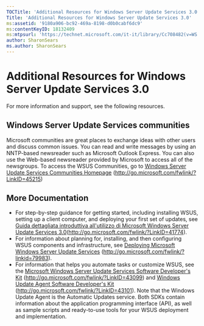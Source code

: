 ```yaml
---
TOCTitle: 'Additional Resources for Windows Server Update Services 3.0'
Title: 'Additional Resources for Windows Server Update Services 3.0'
ms:assetid: '9180a906-bc92-469a-8198-d0b0cabf6dc9'
ms:contentKeyID: 18132409
ms:mtpsurl: 'https://technet.microsoft.com/it-it/library/Cc708482(v=WS.10)'
author: SharonSears
ms.author: SharonSears
---
```


Additional Resources for Windows Server Update Services 3.0
===========================================================

For more information and support, see the following resources.

Windows Server Update Services communities
------------------------------------------

Microsoft communities are great places to exchange ideas with other users and discuss common issues. You can read and write messages by using an NNTP-based newsreader such as Microsoft Outlook Express. You can also use the Web-based newsreader provided by Microsoft to access all of the newsgroups. To access the WSUS Communities, go to [Windows Server Update Services Communities Homepage](http://go.microsoft.com/fwlink/?linkid=45215) (http://go.microsoft.com/fwlink/?LinkID=45215)

More Documentation
------------------

-   For step-by-step guidance for getting started, including installing WSUS, setting up a client computer, and deploying your first set of updates, see [Guida dettagliata introduttiva all'utilizzo di Microsoft Windows Server Update Services 3.0](https://technet.microsoft.com/a68a19d2-630e-45d6-b596-d24dac987b64)(http://go.microsoft.com/fwlink/?LinkID=41774).
-   For information about planning for, installing, and then configuring WSUS components and infrastructure, see [Deploying Microsoft Windows Server Update Services](http://go.microsoft.com/fwlink/?linkid=79983) (http://go.microsoft.com/fwlink/?linkid=79983).
-   For information that helps you automate tasks or customize WSUS, see the [Microsoft Windows Server Update Services Software Developer's Kit](http://go.microsoft.com/fwlink/?linkid=43099) (http://go.microsoft.com/fwlink/?LinkID=43099) and [Windows Update Agent Software Developer's Kit](http://go.microsoft.com/fwlink/?linkid=43101) (http://go.microsoft.com/fwlink/?LinkID=43101). Note that the Windows Update Agent is the Automatic Updates service. Both SDKs contain information about the application programming interface (API), as well as sample scripts and ready-to-use tools for your WSUS deployment and implementation.
